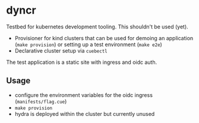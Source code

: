 # dyncr

Testbed for kubernetes development tooling. This shouldn't be used (yet).

- Provisioner for kind clusters that can be used for demoing an application (`make provision`) or setting up a test
environment (`make e2e`)
- Declarative cluster setup via `cuebectl`

The test application is a static site with ingress and oidc auth.

## Usage

- configure the environment variables for the oidc ingress (`manifests/flag.cue`)
- `make provision`
- hydra is deployed within the cluster but currently unused